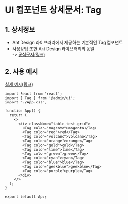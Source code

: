 # UI 컴포넌트 상세문서: Tag

## 1. 상세정보

- Ant Design 라이브러리에서 제공하는 기본적인 Tag 컴포넌트
- 사용방법 또한 Ant Design 라이브러리와 동일  
  -> [공식문서(링크)](https://ant.design/components/tag)

## 2. 사용 예시

[실제 예시(링크)](https://ant.design/~demos/tag-demo-colorful)

```tsx
import React from 'react';
import { Tag } from '@admin/ui';
import './App.css';

function App() {
  return (
    <>
      <div className="table-test-grid">
        <Tag color="magenta">magenta</Tag>
        <Tag color="red">red</Tag>
        <Tag color="volcano">volcano</Tag>
        <Tag color="orange">orange</Tag>
        <Tag color="gold">gold</Tag>
        <Tag color="lime">lime</Tag>
        <Tag color="green">green</Tag>
        <Tag color="cyan">cyan</Tag>
        <Tag color="blue">blue</Tag>
        <Tag color="geekblue">geekblue</Tag>
        <Tag color="purple">purple</Tag>
      </div>
    </>
  );
}

export default App;
```
